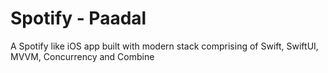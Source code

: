 # Spotify - Paadal
A Spotify like iOS app built with modern stack comprising of Swift, SwiftUI, MVVM, Concurrency and Combine

